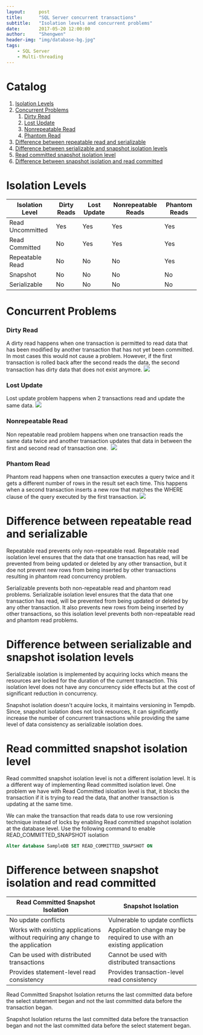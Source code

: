 ```yaml
---
layout:     post
title:      "SQL Server concurrent transactions"
subtitle:   "Isolation levels and concurrent problems"
date:       2017-05-20 12:00:00
author:     "Shengwen"
header-img: "img/database-bg.jpg"
tags:
    - SQL Server
    - Multi-threading
---
```


# Catalog

1. [Isolation Levels](#isolation-levels)
2. [Concurrent Problems](#concurrent-problems)
    1. [Dirty Read](#dirty-read)
    2. [Lost Update](#lost-update)
    3. [Nonrepeatable Read](#non-repeatable-read)
    4. [Phantom Read](#phantom-read)
3. [Difference between repeatable read and serializable](#difference-between-repeatable-read-and-serializable)
4. [Difference between serializable and snapshot isolation levels](#difference-between-serializable-and-snapshot-isolation-levels)
5. [Read committed snapshot isolation level](#read-committed-snapshot-isolation-level)
6. [Difference between snapshot isolation and read committed](#difference-between-snapshot-isolation-and-read-committed)

# Isolation Levels

|Isolation Level|Dirty Reads|Lost Update|Nonrepeatable Reads|Phantom Reads|
|-|-|-|-|-|
|Read Uncommitted|Yes|Yes|Yes|Yes|
|Read Committed|No|Yes|Yes|Yes|
|Repeatable Read|No|No|No|Yes|
|Snapshot|No|No|No|No|
|Serializable|No|No|No|No|

# Concurrent Problems

### Dirty Read
A dirty read happens when one transaction is permitted to read data that has been modified by another transaction that has not yet been committed. In most cases this would not cause a problem. However, if the first transaction is rolled back after the second reads the data, the second transaction has dirty data that does not exist anymore.
![](img/in-post/dirtyread.png)

### Lost Update
Lost update problem happens when 2 transactions read and update the same data.
![](img/in-post/lostupdate.png)

### Nonrepeatable Read
Non repeatable read problem happens when one transaction reads the same data twice and another transaction updates that data in between the first and second read of transaction one. 
![](img/in-post/nonrepeatableread.png)

### Phantom Read
Phantom read happens when one transaction executes a query twice and it gets a different number of rows in the result set each time. This happens when a second transaction inserts a new row that matches the WHERE clause of the query executed by the first transaction.
![](img/in-post/phantomread.png)

# Difference between repeatable read and serializable
Repeatable read prevents only non-repeatable read. Repeatable read isolation level ensures that the data that one transaction has read, will be prevented from being updated or deleted by any other transaction, but it doe not prevent new rows from being inserted by other transactions resulting in phantom read concurrency problem. 

Serializable prevents both non-repeatable read and phantom read problems. Serializable isolation level ensures that the data that one transaction has read, will be prevented from being updated or deleted by any other transaction. It also prevents new rows from being inserted by other transactions, so this isolation level prevents both non-repeatable read and phantom read problems. 

# Difference between serializable and snapshot isolation levels
Serializable isolation is implemented by acquiring locks which means the resources are locked for the duration of the current transaction. This isolation level does not have any concurrency side effects but at the cost of significant reduction in concurrency. 

Snapshot isolation doesn't acquire locks, it maintains versioning in Tempdb. Since, snapshot isolation does not lock resources, it can significantly increase the number of concurrent transactions while providing the same level of data consistency as serializable isolation does.

# Read committed snapshot isolation level
Read committed snapshot isolation level is not a different isolation level. It is a different way of implementing Read committed isolation level. One problem we have with Read Committed isloation level is that, it blocks the transaction if it is trying to read the data, that another transaction is updating at the same time. 

We can make the transaction that reads data to use row versioning technique instead of locks by enabling Read committed snapshot isolation at the database level. Use the following command to enable READ_COMMITTED_SNAPSHOT isolation
```sql
Alter database SampleDB SET READ_COMMITTED_SNAPSHOT ON
```
# Difference between snapshot isolation and read committed

|Read Committed Snapshot Isolation|Snapshot Isolation|
|-|-|
|No update conflicts|Vulnerable to update conflicts|
|Works with existing applications without requiring any change to the application|Application change may be required to use with an existing application|
|Can be used with distributed transactions|Cannot be used with distributed transactions|
|Provides statement-level read consistency|Provides transaction-level read consistency|

Read Committed Snapshot Isolation returns the last committed data before the select statement began and not the last committed data before the transaction began. 

Snapshot Isolation returns the last committed data before the transaction began and not the last committed data before the select statement began. 

